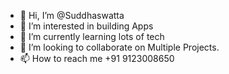 - 👋 Hi, I’m @Suddhaswatta
- 👀 I’m interested in building Apps
- 🌱 I’m currently learning lots of tech
- 💞️ I’m looking to collaborate on Multiple Projects. 
- 📫 How to reach me +91 9123008650

<!---
Suddhaswatta/Suddhaswatta is a ✨ special ✨ repository because its `README.md` (this file) appears on your GitHub profile.
You can click the Preview link to take a look at your changes.
--->
